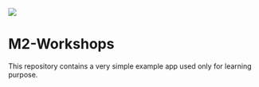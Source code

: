 ![](https://github.com/sdelree/M2-Workshops/workflows/Node%20CI/badge.svg)

# M2-Workshops

This repository contains a very simple example app used only for learning purpose.
